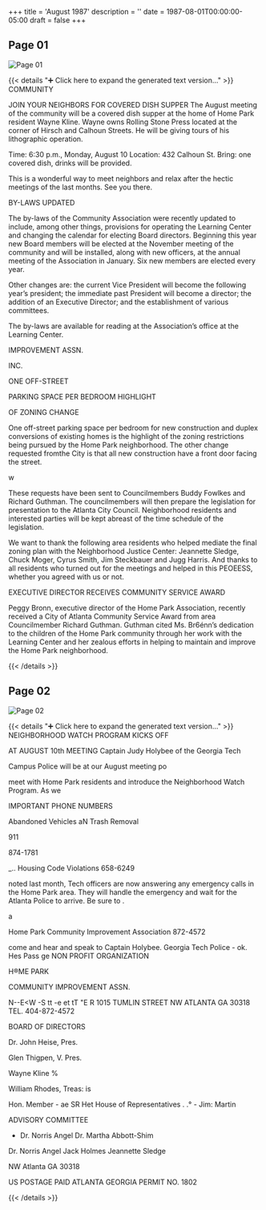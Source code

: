 +++
title = 'August 1987'
description = ''
date = 1987-08-01T00:00:00-05:00
draft = false
+++



## Page 01

![Page 01](/hpcia-newsletter-archive/1987-08_01.jpg)

{{< details "➕ Click here to expand the generated text version..." >}}
COMMUNITY

JOIN
YOUR
NEIGHBORS
FOR COVERED
DISH SUPPER
The August meeting of the community will be a
covered dish supper at the home of Home Park
resident Wayne Kline. Wayne owns Rolling
Stone Press located at the corner of Hirsch and
Calhoun Streets. He will be giving tours of his
lithographic operation.

Time: 6:30 p.m., Monday, August 10
Location: 432 Calhoun St.
Bring: one covered dish, drinks will be provided.

This is a wonderful way to meet neighbors and
relax after the hectic meetings of the last months.
See you there.

BY-LAWS UPDATED

The by-laws of the Community Association were
recently updated to include, among other things,
provisions for operating the Learning Center and
changing the calendar for electing Board
directors. Beginning this year new Board
members will be elected at the November
meeting of the community and will be installed,
along with new officers, at the annual meeting of
the Association in January. Six new members
are elected every year.

Other changes are: the current Vice President
will become the following year’s president; the
immediate past President will become a director;
the addition of an Executive Director; and the
establishment of various committees.

The by-laws are available for reading at the
Association’s office at the Learning Center.

IMPROVEMENT ASSN.

INC.

ONE OFF-STREET

PARKING SPACE PER
BEDROOM HIGHLIGHT

OF ZONING CHANGE

One off-street parking space per bedroom for
new construction and duplex conversions of
existing homes is the highlight of the zoning
restrictions being pursued by the Home Park
neighborhood. The other change requested
fromthe City is that all new construction have a
front door facing the street.

w

These requests have been sent to
Councilmembers Buddy Fowlkes and Richard
Guthman. The councilmembers will then
prepare the legislation for presentation to the
Atlanta City Council. Neighborhood residents
and interested parties will be kept abreast of the
time schedule of the legislation.

We want to thank the following area residents
who helped mediate the final zoning plan with
the Neighborhood Justice Center: Jeannette
Sledge, Chuck Moger, Cyrus Smith, Jim
Steckbauer and Jugg Harris. And thanks to all
residents who turned out for the meetings and
helped in this PEOEESS, whether you agreed with
us or not.

EXECUTIVE
DIRECTOR RECEIVES
COMMUNITY SERVICE AWARD

Peggy Bronn, executive director of the Home
Park Association, recently received a City of
Atlanta Community Service Award from area
Councilmember Richard Guthman. Guthman
cited Ms. Br6énn’s dedication to the children of
the Home Park community through her work
with the Learning Center and her zealous efforts
in helping to maintain and improve the Home
Park neighborhood.


{{< /details >}}




## Page 02

![Page 02](/hpcia-newsletter-archive/1987-08_02.jpg)

{{< details "➕ Click here to expand the generated text version..." >}}
NEIGHBORHOOD WATCH
PROGRAM KICKS OFF

AT AUGUST 10th MEETING
Captain Judy Holybee of the Georgia Tech

Campus Police will be at our August meeting po

meet with Home Park residents and introduce
the Neighborhood Watch Program. As we

IMPORTANT
PHONE NUMBERS

Abandoned Vehicles
aN
Trash Removal

911

874-1781

_.. Housing Code Violations 658-6249

noted last month, Tech officers are now
answering any emergency calls in the Home
Park area. They will handle the emergency and
wait for the Atlanta Police to arrive. Be sure to .

a

Home Park
Community Improvement Association 872-4572

come and hear and speak to Captain Holybee. Georgia Tech Police - ok.
Hes
Pass ge
NON PROFIT
ORGANIZATION

H®ME PARK

COMMUNITY IMPROVEMENT ASSN.

N--E<W -S tt -e et tT "E R
1015 TUMLIN STREET NW ATLANTA GA 30318 TEL. 404-872-4572

BOARD OF DIRECTORS

Dr. John Heise, Pres.

Glen Thigpen, V. Pres.

Wayne Kline %

William Rhodes, Treas: is

Hon. Member - ae SR Het
House of Representatives  . .° -
Jim: Martin

ADVISORY COMMITTEE
- Dr. Norris Angel
Dr. Martha Abbott-Shim

Dr. Norris Angel
Jack Holmes
Jeannette Sledge

NW
Atlanta GA 30318

US POSTAGE PAID
ATLANTA GEORGIA
PERMIT NO. 1802


{{< /details >}}


